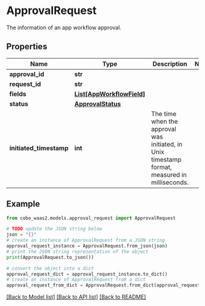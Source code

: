 # ApprovalRequest

The information of an app workflow approval.

## Properties

Name | Type | Description | Notes
------------ | ------------- | ------------- | -------------
**approval_id** | **str** |  | 
**request_id** | **str** |  | 
**fields** | [**List[AppWorkflowField]**](AppWorkflowField.md) |  | 
**status** | [**ApprovalStatus**](ApprovalStatus.md) |  | 
**initiated_timestamp** | **int** | The time when the approval was initiated, in Unix timestamp format, measured in milliseconds. | 

## Example

```python
from cobo_waas2.models.approval_request import ApprovalRequest

# TODO update the JSON string below
json = "{}"
# create an instance of ApprovalRequest from a JSON string
approval_request_instance = ApprovalRequest.from_json(json)
# print the JSON string representation of the object
print(ApprovalRequest.to_json())

# convert the object into a dict
approval_request_dict = approval_request_instance.to_dict()
# create an instance of ApprovalRequest from a dict
approval_request_from_dict = ApprovalRequest.from_dict(approval_request_dict)
```
[[Back to Model list]](../README.md#documentation-for-models) [[Back to API list]](../README.md#documentation-for-api-endpoints) [[Back to README]](../README.md)


